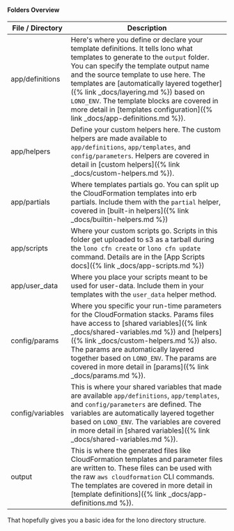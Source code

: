#### Folders Overview

File / Directory  | Description
------------- | -------------
app/definitions | Here's where you define or declare your template definitions. It tells lono what templates to generate to the `output` folder.  You can specify the template output name and the source template to use here. The templates are [automatically layered together]({% link _docs/layering.md %}) based on `LONO_ENV`.  The template blocks are covered in more detail in [templates configuration]({% link _docs/app-definitions.md %}).
app/helpers | Define your custom helpers here. The custom helpers are made available to `app/definitions`, `app/templates`, and `config/parameters`. Helpers are covered in detail in [custom helpers]({% link _docs/custom-helpers.md %}).
app/partials | Where templates partials go. You can split up the CloudFormation templates into erb partials. Include them with the `partial` helper, covered in [built-in helpers]({% link _docs/builtin-helpers.md %})
app/scripts | Where your custom scripts go. Scripts in this folder get uploaded to s3 as a tarball during the `lono cfn create` or `lono cfn update` command. Details are in the [App Scripts docs]({% link _docs/app-scripts.md %})
app/user_data | Where you place your scripts meant to be used for user-data. Include them in your templates with the `user_data` helper method.
config/params | Where you specific your run-time parameters for the CloudFormation stacks. Params files have access to [shared variables]({% link _docs/shared-variables.md %}) and [helpers]({% link _docs/custom-helpers.md %}) also. The params are automatically layered together based on `LONO_ENV`. The params are covered in more detail in [params]({% link _docs/params.md %}).
config/variables | This is where your shared variables that made are available `app/definitions`, `app/templates`, and `config/parameters` are defined. The variables are automatically layered together based on `LONO_ENV`. The variables are covered in more detail in [shared variables]({% link _docs/shared-variables.md %}).
output | This is where the generated files like CloudFormation templates and parameter files are written to. These files can be used with the raw `aws cloudformation` CLI commands. The templates are covered in more detail in [template definitions]({% link _docs/app-definitions.md %}).

That hopefully gives you a basic idea for the lono directory structure.
